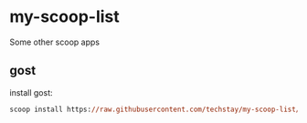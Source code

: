 # my-scoop-list

Some other scoop apps

## gost

install gost:

```ps
scoop install https://raw.githubusercontent.com/techstay/my-scoop-list/master/gost.json
```
